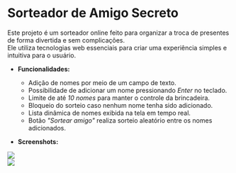 <h1>Sorteador de Amigo Secreto</h1>
Este projeto é um sorteador online feito para organizar a troca de presentes de forma divertida e sem complicações.<br>
Ele utiliza tecnologias web essenciais para criar uma experiência simples e intuitiva para o usuário.<br>

- **Funcionalidades:**
  - Adição de nomes por meio de um campo de texto.<br>
  - Possibilidade de adicionar um nome pressionando *Enter* no teclado.<br>
  - Limite de até *10 nomes* para manter o controle da brincadeira.<br>
  - Bloqueio do sorteio caso nenhum nome tenha sido adicionado.<br>
  - Lista dinâmica de nomes exibida na tela em tempo real.<br>
  - Botão *"Sortear amigo"* realiza sorteio aleatório entre os nomes adicionados.<br>

- **Screenshots:**

<img src="https://i.postimg.cc/PtNdNQGK/Banner.png"><br>
<img src="https://i.postimg.cc/X4339bSr/Banner.png"><br>
